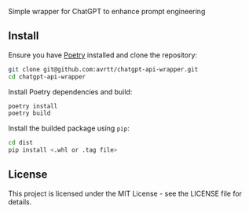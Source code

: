 Simple wrapper for ChatGPT to enhance prompt engineering

## Install

Ensure you have [Poetry](https://github.com/python-poetry/poetry) installed and clone the repository:
```bash
git clone git@github.com:avrtt/chatgpt-api-wrapper.git
cd chatgpt-api-wrapper
```

Install Poetry dependencies and build:
```bash
poetry install
poetry build
```

Install the builded package using `pip`:
```bash
cd dist
pip install <.whl or .tag file>
```

## License
This project is licensed under the MIT License - see the LICENSE file for details.